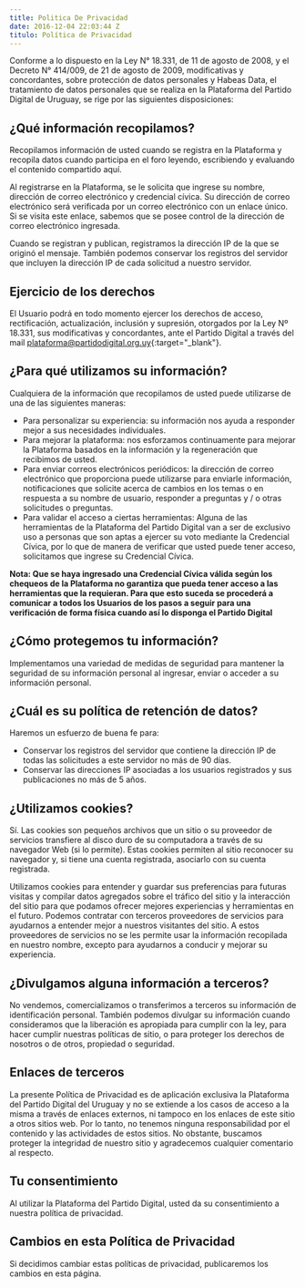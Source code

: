 ```yaml
---
title: Politica De Privacidad
date: 2016-12-04 22:03:44 Z
titulo: Política de Privacidad
---
```


Conforme a lo dispuesto en la Ley N° 18.331, de 11 de agosto de 2008, y el Decreto N° 414/009, de 21 de
agosto de 2009, modificativas y concordantes, sobre protección de datos personales y Habeas Data, el
tratamiento de datos personales que se realiza en la Plataforma del Partido Digital de Uruguay, se rige
por las siguientes disposiciones:

## ¿Qué información recopilamos?
Recopilamos información de usted cuando se registra en la Plataforma y recopila datos cuando participa
en el foro leyendo, escribiendo y evaluando el contenido compartido aquí.

Al registrarse en la Plataforma, se le solicita que ingrese su nombre, dirección de correo electrónico
y credencial cívica. Su dirección de correo electrónico será verificada por un correo electrónico con un enlace
único. Si se visita este enlace, sabemos que se posee control de la dirección de correo electrónico ingresada.

Cuando se registran y publican, registramos la dirección IP de la que se originó el mensaje. También podemos
conservar los registros del servidor que incluyen la dirección IP de cada solicitud a nuestro servidor.

## Ejercicio de los derechos
El Usuario podrá en todo momento ejercer los derechos de acceso, rectificación, actualización, inclusión y
supresión, otorgados por la Ley Nº 18.331, sus modificativas y concordantes, ante el Partido Digital a través
del mail [plataforma@partidodigital.org.uy]{:target="_blank"}.

## ¿Para qué utilizamos su información?
Cualquiera de la información que recopilamos de usted puede utilizarse de una de las siguientes maneras:

 * Para personalizar su experiencia: su información nos ayuda a responder mejor a sus necesidades individuales.
 * Para mejorar la plataforma: nos esforzamos continuamente para mejorar la Plataforma basados en la
 información y la regeneración que recibimos de usted.
 * Para enviar correos electrónicos periódicos: la dirección de correo electrónico que proporciona puede utilizarse
 para enviarle información, notificaciones que solicite acerca de cambios en los temas o en respuesta a su nombre
 de usuario, responder a preguntas y / o otras solicitudes o preguntas.
 * Para validar el acceso a ciertas herramientas: Alguna de las herramientas de la Plataforma del Partido Digital
 van a ser de exclusivo uso a personas que son aptas a ejercer su voto mediante la Credencial Cívica, por lo que
 de manera de verificar que usted puede tener acceso, solicitamos que ingrese su Credencial Cívica.

**Nota: Que se haya ingresado una Credencial Cívica válida según los chequeos de la Plataforma no garantiza que pueda
 tener acceso a las herramientas que la requieran. Para que esto suceda se procederá a comunicar a todos los Usuarios
 de los pasos a seguir para una verificación de forma física cuando así lo disponga el Partido Digital**

## ¿Cómo protegemos tu información?
Implementamos una variedad de medidas de seguridad para mantener la seguridad de su información personal al ingresar,
enviar o acceder a su información personal.

## ¿Cuál es su política de retención de datos?
Haremos un esfuerzo de buena fe para:

 * Conservar los registros del servidor que contiene la dirección IP de todas las solicitudes a este servidor no más de
 90 días.
 * Conservar las direcciones IP asociadas a los usuarios registrados y sus publicaciones no más de 5 años.

## ¿Utilizamos cookies?
Sí. Las cookies son pequeños archivos que un sitio o su proveedor de servicios transfiere al disco duro de su computadora
a través de su navegador Web (si lo permite). Estas cookies permiten al sitio reconocer su navegador y, si tiene una cuenta
registrada, asociarlo con su cuenta registrada.

Utilizamos cookies para entender y guardar sus preferencias para futuras visitas y compilar datos agregados sobre el tráfico
del sitio y la interacción del sitio para que podamos ofrecer mejores experiencias y herramientas en el futuro. Podemos
contratar con terceros proveedores de servicios para ayudarnos a entender mejor a nuestros visitantes del sitio. A estos
proveedores de servicios no se les permite usar la información recopilada en nuestro nombre, excepto para ayudarnos a conducir
y mejorar su experiencia.

## ¿Divulgamos alguna información a terceros?
No vendemos, comercializamos o transferimos a terceros su información de identificación personal. También podemos divulgar su
información cuando consideramos que la liberación es apropiada para cumplir con la ley, para hacer cumplir nuestras políticas
de sitio, o para proteger los derechos de nosotros o de otros, propiedad o seguridad.

## Enlaces de terceros
La presente Política de Privacidad es de aplicación exclusiva la Plataforma del Partido Digital del Uruguay y no se extiende a
los casos de acceso a la misma a través de enlaces externos, ni tampoco en los enlaces de este sitio a otros sitios web. Por lo
tanto, no tenemos ninguna responsabilidad por el contenido y las actividades de estos sitios. No obstante, buscamos proteger la
integridad de nuestro sitio y agradecemos cualquier comentario al respecto.

## Tu consentimiento
Al utilizar la Plataforma del Partido Digital, usted da su consentimiento a nuestra política de privacidad.

## Cambios en esta Política de Privacidad
Si decidimos cambiar estas políticas de privacidad, publicaremos los cambios en esta página.

[plataforma@partidodigital.org.uy]: mailto:plataforma@partidodigital.org.uy